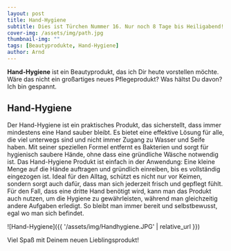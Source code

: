 ```yaml
---
layout: post
title: Hand-Hygiene
subtitle: Dies ist Türchen Nummer 16. Nur noch 8 Tage bis Heiligabend!
cover-img: /assets/img/path.jpg
thumbnail-img: ""
tags: [Beautyprodukte, Hand-Hygiene]
author: Arnd
---
```


**Hand-Hygiene** ist ein Beautyprodukt, das ich Dir heute vorstellen möchte. Wäre das nicht ein großartiges neues Pflegeprodukt? Was hältst Du davon? Ich bin gespannt. 

## Hand-Hygiene

Der Hand-Hygiene ist ein praktisches Produkt, das sicherstellt, dass immer mindestens eine Hand sauber bleibt. Es bietet eine effektive Lösung für alle, die viel unterwegs sind und nicht immer Zugang zu Wasser und Seife haben. Mit seiner speziellen Formel entfernt es Bakterien und sorgt für hygienisch saubere Hände, ohne dass eine gründliche Wäsche notwendig ist. Das Hand-Hygiene Produkt ist einfach in der Anwendung: Eine kleine Menge auf die Hände auftragen und gründlich einreiben, bis es vollständig eingezogen ist. Ideal für den Alltag, schützt es nicht nur vor Keimen, sondern sorgt auch dafür, dass man sich jederzeit frisch und gepflegt fühlt. Für den Fall, dass eine dritte Hand benötigt wird, kann man das Produkt auch nutzen, um die Hygiene zu gewährleisten, während man gleichzeitig andere Aufgaben erledigt. So bleibt man immer bereit und selbstbewusst, egal wo man sich befindet.

![Hand-Hygiene]({{ '/assets/img/Handhygiene.JPG' | relative_url }})

Viel Spaß mit Deinem neuen Lieblingsprodukt!